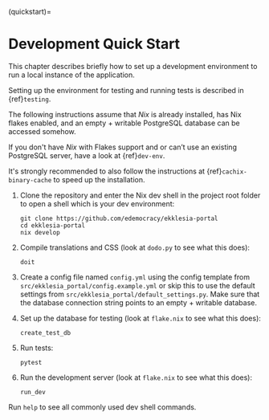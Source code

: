 (quickstart)=

# Development Quick Start

This chapter describes briefly how to set up a development environment to run a
local instance of the application.

Setting up the environment for testing and running tests is described in
{ref}`testing`.

The following instructions assume that *Nix* is already installed, has Nix
flakes enabled, and an empty + writable PostgreSQL database can be accessed
somehow.

If you don't have *Nix* with Flakes support and or can’t use an existing
PostgreSQL server, have a look at {ref}`dev-env`.

It's strongly recommended to also follow the instructions at 
{ref}`cachix-binary-cache` to speed up the installation.

1. Clone the repository and enter the Nix dev shell in the project root folder
   to open a shell which is your dev environment:

   ```
   git clone https://github.com/edemocracy/ekklesia-portal
   cd ekklesia-portal
   nix develop
   ```

2. Compile translations and CSS (look at `dodo.py` to see what this does):

   ```
   doit
   ```

3. Create a config file named `config.yml` using the config template
   from `src/ekklesia_portal/config.example.yml` or skip this to use
   the default settings from `src/ekklesia_portal/default_settings.py`.
   Make sure that the database connection string points to an
   empty + writable database.

4. Set up the database for testing (look at `flake.nix` to see what this does):

   ```
   create_test_db
   ```

5. Run tests:

   ```
   pytest
   ```

6. Run the development server (look at `flake.nix` to see what this does):
   ```
   run_dev
   ```

Run `help` to see all commonly used dev shell commands.

